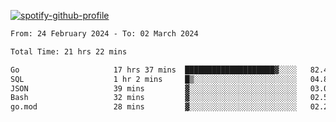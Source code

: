 [![spotify-github-profile](https://spotify-github-profile.vercel.app/api/view?uid=313pysyt3uxkjdidtiuvzf7nrnnu&cover_image=true&theme=natemoo-re&show_offline=false&background_color=121212&interchange=false&bar_color=53b14f&bar_color_cover=false)](https://spotify-github-profile.vercel.app/api/view?uid=313pysyt3uxkjdidtiuvzf7nrnnu&redirect=true)

<!--START_SECTION:waka-->

```txt
From: 24 February 2024 - To: 02 March 2024

Total Time: 21 hrs 22 mins

Go                     17 hrs 37 mins  ████████████████████▓░░░░   82.46 %
SQL                    1 hr 2 mins     █▒░░░░░░░░░░░░░░░░░░░░░░░   04.88 %
JSON                   39 mins         ▓░░░░░░░░░░░░░░░░░░░░░░░░   03.05 %
Bash                   32 mins         ▓░░░░░░░░░░░░░░░░░░░░░░░░   02.52 %
go.mod                 28 mins         ▓░░░░░░░░░░░░░░░░░░░░░░░░   02.25 %
```

<!--END_SECTION:waka-->